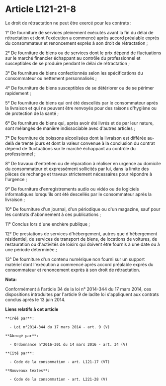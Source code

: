# Article L121-21-8

Le droit de rétractation ne peut être exercé pour les contrats : 

1° De fourniture de services pleinement exécutés avant la fin du délai de rétractation et dont l'exécution a commencé après
accord préalable exprès du consommateur et renoncement exprès à son droit de rétractation ; 

2° De fourniture de biens ou de services dont le prix dépend de fluctuations sur le marché financier échappant au contrôle du
professionnel et susceptibles de se produire pendant le délai de rétractation ; 

3° De fourniture de biens confectionnés selon les spécifications du consommateur ou nettement personnalisés ; 

4° De fourniture de biens susceptibles de se détériorer ou de se périmer rapidement ; 

5° De fourniture de biens qui ont été descellés par le consommateur après la livraison et qui ne peuvent être renvoyés pour
des raisons d'hygiène ou de protection de la santé ; 

6° De fourniture de biens qui, après avoir été livrés et de par leur nature, sont mélangés de manière indissociable avec
d'autres articles ; 

7° De fourniture de boissons alcoolisées dont la livraison est différée au-delà de trente jours et dont la valeur convenue à
la conclusion du contrat dépend de fluctuations sur le marché échappant au contrôle du professionnel ; 

8° De travaux d'entretien ou de réparation à réaliser en urgence au domicile du consommateur et expressément sollicités par
lui, dans la limite des pièces de rechange et travaux strictement nécessaires pour répondre à l'urgence ; 

9° De fourniture d'enregistrements audio ou vidéo ou de logiciels informatiques lorsqu'ils ont été descellés par le
consommateur après la livraison ; 

10° De fourniture d'un journal, d'un périodique ou d'un magazine, sauf pour les contrats d'abonnement à ces publications ; 

11° Conclus lors d'une enchère publique ; 

12° De prestations de services d'hébergement, autres que d'hébergement résidentiel, de services de transport de biens, de
locations de voitures, de restauration ou d'activités de loisirs qui doivent être fournis à une date ou à une période
déterminée ; 

13° De fourniture d'un contenu numérique non fourni sur un support matériel dont l'exécution a commencé après accord
préalable exprès du consommateur et renoncement exprès à son droit de rétractation.

**Nota:**

Conformément à l'article 34 de la loi n° 2014-344 du 17 mars 2014, ces dispositions introduites par l'article 9 de ladite loi
s'appliquent aux contrats conclus après le 13 juin 2014.

**Liens relatifs à cet article**

	**Créé par**:

	  - Loi n°2014-344 du 17 mars 2014 - art. 9 (V)

	**Abrogé par**:

	  - Ordonnance n°2016-301 du 14 mars 2016 - art. 34 (V)

	**Cité par**:

	  - Code de la consommation - art. L121-17 (VT)

	**Nouveaux textes**:

	  - Code de la consommation - art. L221-28 (V)
